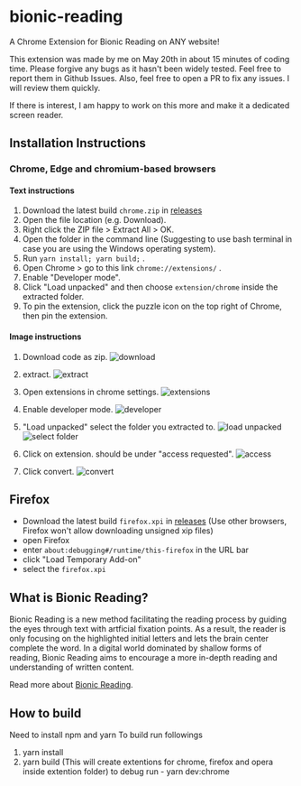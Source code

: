 # bionic-reading
A Chrome Extension for Bionic Reading on ANY website!

This extension was made by me on May 20th in about 15 minutes of coding time. Please forgive any bugs as it hasn't been widely tested. Feel free to report them in Github Issues. Also, feel free to open a PR to fix any issues. I will review them quickly.

If there is interest, I am happy to work on this more and make it a dedicated screen reader. 

## Installation Instructions

### Chrome, Edge and chromium-based browsers

#### Text instructions
1. Download the latest build `chrome.zip` in [releases](https://github.com/ansh/bionic-reading/releases)
2. Open the file location (e.g. Download).
3. Right click the ZIP file > Extract All > OK.
4. Open the folder in the command line (Suggesting to use bash terminal in case you are using the Windows operating system).
5. Run `yarn install; yarn build;` .
6. Open Chrome > go to this link `chrome://extensions/` .
7. Enable "Developer mode".
8. Click "Load unpacked" and then choose `extension/chrome` inside the extracted folder. 
9. To pin the extension, click the puzzle icon on the top right of Chrome, then pin the extension.

#### Image instructions
1. Download code as zip.
![download](https://user-images.githubusercontent.com/15909768/169638232-7f664570-1cc8-4c9b-8954-5e4ad9d6ec72.png)

2. extract.
![extract](https://user-images.githubusercontent.com/15909768/169638240-df7e0fd8-bbc9-4f9b-9df0-bde4908540af.png)

3. Open extensions in chrome settings.
![extensions](https://user-images.githubusercontent.com/15909768/169638245-852414ad-ddb4-4308-90c9-08077b433e5b.png)

4. Enable developer mode.
![developer](https://user-images.githubusercontent.com/15909768/169638247-6d2fefee-7fe7-4bbf-aec2-0ab2a8401bdb.png)

5. "Load unpacked" select the folder you extracted to.
![load unpacked](https://user-images.githubusercontent.com/15909768/169638261-563a64cc-019d-4d1e-929d-030c2c577d8f.png)
![select folder](https://user-images.githubusercontent.com/15909768/169638257-54d9a69b-d577-4353-ac5a-6b99a910ff07.png)

6. Click on extension.  should be under "access requested".
![access](https://user-images.githubusercontent.com/15909768/169638268-47f74e01-455c-4222-8b82-4d79bb4e1ea0.png)

7. Click convert.
![convert](https://user-images.githubusercontent.com/15909768/169638273-b70c3aaf-8a52-4dd0-bf58-a4a7dffe8608.png)



## Firefox

- Download the latest build `firefox.xpi` in [releases](https://github.com/ansh/bionic-reading/releases) (Use other browsers, Firefox won't allow downloading unsigned xip files)
- open Firefox
- enter `about:debugging#/runtime/this-firefox` in the URL bar
- click "Load Temporary Add-on"
- select the `firefox.xpi`

## What is Bionic Reading?
Bionic Reading is a new method facilitating the reading process by guiding the eyes through text with artficial fixation points.
As a result, the reader is only focusing on the highlighted initial letters and lets the brain center complete the word.
In a digital world dominated by shallow forms of reading, Bionic Reading aims to encourage a more in-depth reading and understanding of written content.

Read more about [Bionic Reading](https://bionic-reading.com/about/).

## How to build
Need to install npm and yarn
To build run followings
1. yarn install
2. yarn build (This will create extentions for chrome, firefox and opera inside extention folder)
to debug run - yarn dev:chrome
